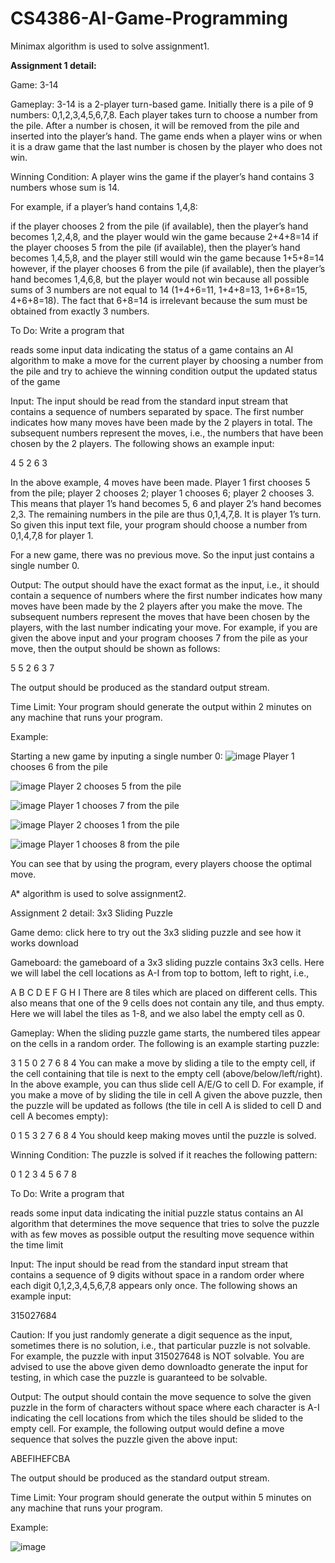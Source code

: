 # CS4386-AI-Game-Programming

Minimax algorithm is used to solve assignment1.

<b> Assignment 1 detail: </b>

Game: 3-14

Gameplay: 3-14 is a 2-player turn-based game. Initially there is a pile of 9 numbers: 0,1,2,3,4,5,6,7,8. Each player takes turn to choose a number from the pile. After a number is chosen, it will be removed from the pile and inserted into the player’s hand. The game ends when a player wins or when it is a draw game that the last number is chosen by the player who does not win.

 

Winning Condition: A player wins the game if the player’s hand contains 3 numbers whose sum is 14.

For example, if a player’s hand contains 1,4,8:

if the player chooses 2 from the pile (if available), then the player’s hand becomes 1,2,4,8, and the player would win the game because 2+4+8=14
if the player chooses 5 from the pile (if available), then the player’s hand becomes 1,4,5,8, and the player still would win the game because 1+5+8=14
however, if the player chooses 6 from the pile (if available), then the player’s hand becomes 1,4,6,8, but the player would not win because all possible sums of 3 numbers are not equal to 14 (1+4+6=11, 1+4+8=13, 1+6+8=15, 4+6+8=18). The fact that 6+8=14 is irrelevant because the sum must be obtained from exactly 3 numbers.
 

To Do: Write a program that

reads some input data indicating the status of a game
contains an AI algorithm to make a move for the current player by choosing a number from the pile and try to achieve the winning condition
output the updated status of the game

Input: The input should be read from the standard input stream that contains a sequence of numbers separated by space. The first number indicates how many moves have been made by the 2 players in total. The subsequent numbers represent the moves, i.e., the numbers that have been chosen by the 2 players. The following shows an example input:

4 5 2 6 3

In the above example, 4 moves have been made. Player 1 first chooses 5 from the pile; player 2 chooses 2; player 1 chooses 6; player 2 chooses 3. This means that player 1’s hand becomes 5, 6 and player 2’s hand becomes 2,3. The remaining numbers in the pile are thus 0,1,4,7,8. It is player 1’s turn. So given this input text file, your program should choose a number from 0,1,4,7,8 for player 1.

For a new game, there was no previous move. So the input just contains a single number 0.

Output: The output should have the exact format as the input, i.e., it should contain a sequence of numbers where the first number indicates how many moves have been made by the 2 players after you make the move. The subsequent numbers represent the moves that have been chosen by the players, with the last number indicating your move. For example, if you are given the above input and your program chooses 7 from the pile as your move, then the output should be shown as follows:

5 5 2 6 3 7

The output should be produced as the standard output stream.

Time Limit: Your program should generate the output within 2 minutes on any machine that runs your program.

Example:

Starting a new game by inputing a single number 0:
![image](https://user-images.githubusercontent.com/42562789/169709668-a9b8b931-73a0-4c8e-b621-05a4abdad97b.png)
Player 1 chooses 6 from the pile

![image](https://user-images.githubusercontent.com/42562789/169709733-3d398955-2865-4b0d-ac32-af403b43126d.png)
Player 2 chooses 5 from the pile 

![image](https://user-images.githubusercontent.com/42562789/169709801-bac6a49e-915b-49c4-b5d1-016d12396a03.png)
Player 1 chooses 7 from the pile

![image](https://user-images.githubusercontent.com/42562789/169709837-46c469a8-ad4e-40ab-a031-285ebc6aa4f9.png)
Player 2 chooses 1 from the pile

![image](https://user-images.githubusercontent.com/42562789/169709891-3aaa5577-0425-4763-aa13-013ab6f242e2.png)
Player 1 chooses 8 from the pile

You can see that by using the program, every players choose the optimal move.


A* algorithm is used to solve assignment2.

Assignment 2 detail:
3x3 Sliding Puzzle

 

Game demo:  click here to try out the 3x3 sliding puzzle and see how it works download

 

Gameboard: the gameboard of a 3x3 sliding puzzle contains 3x3 cells. Here we will label the cell locations as A-I from top to bottom, left to right, i.e.,

A	B	C
D	E	F
G	H	I
There are 8 tiles which are placed on different cells. This also means that one of the 9 cells does not contain any tile, and thus empty. Here we will label the tiles as 1-8, and we also label the empty cell as 0. 

 

Gameplay: When the sliding puzzle game starts, the numbered tiles appear on the cells in a random order. The following is an example starting puzzle:

3	1	5
0	2	7
6	8	4
You can make a move by sliding a tile to the empty cell, if the cell containing that tile is next to the empty cell (above/below/left/right). In the above example, you can thus slide cell A/E/G to cell D. For example, if you make a move of by sliding the tile in cell A given the above puzzle, then the puzzle will be updated as follows (the tile in cell A is slided to cell D and cell A becomes empty):

0	1	5
3	2	7
6	8	4
You should keep making moves until the puzzle is solved.

 

Winning Condition: The puzzle is solved if it reaches the following pattern:

0	1	2
3	4	5
6	7	8
 

To Do: Write a program that

reads some input data indicating the initial puzzle status
contains an AI algorithm that determines the move sequence that tries to solve the puzzle with as few moves as possible
output the resulting move sequence within the time limit
 

Input: The input should be read from the standard input stream that contains a sequence of 9 digits without space in a random order where each digit 0,1,2,3,4,5,6,7,8 appears only once. The following shows an example input:

315027684

Caution: If you just randomly generate a digit sequence as the input, sometimes there is no solution, i.e., that particular puzzle is not solvable. For example, the puzzle with input 315027648 is NOT solvable. You are advised to use the above given demo  downloadto generate the input for testing, in which case the puzzle is guaranteed to be solvable. 

 

Output: The output should contain the move sequence to solve the given puzzle in the form of characters without space where each character is A-I indicating the cell locations from which the tiles should be slided to the empty cell. For example, the following output would define a move sequence that solves the puzzle given the above input:

ABEFIHEFCBA

The output should be produced as the standard output stream.

 

Time Limit: Your program should generate the output within 5 minutes on any machine that runs your program.

Example:

![image](https://user-images.githubusercontent.com/42562789/169710156-22d9cee5-4aa6-4f70-a917-d620f66447d9.png)


